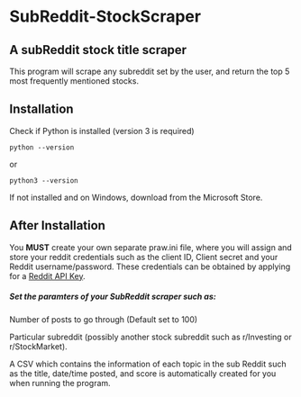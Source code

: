 # SubReddit-StockScraper
 

## A subReddit stock title scraper

This program will scrape any subreddit set by the user, and return the top 5 most frequently mentioned stocks.

## Installation

Check if Python is installed (version 3 is required)

```
python --version
```
or

```
python3 --version
```

If not installed and on Windows, download from the Microsoft Store.

## After Installation

You **MUST** create your own separate praw.ini file, where you will assign and store your reddit credentials such as the client ID, Client secret and your Reddit username/password.
These credentials can be obtained by applying for a [Reddit API Key](https://www.reddit.com/wiki/api/#wiki_reddit_api_access).

##### Set the paramters of your SubReddit scraper such as: 

Number of posts to go through (Default set to 100) 

Particular subreddit (possibly another stock subreddit such as r/Investing or r/StockMarket).



A CSV which contains the information of each topic in the sub Reddit such as the title, date/time posted, and score is automatically created for you when running the program.